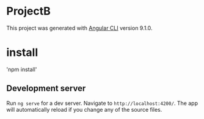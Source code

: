 # ProjectB

This project was generated with [Angular CLI](https://github.com/angular/angular-cli) version 9.1.0.

# install

'npm install'

## Development server

Run `ng serve` for a dev server. Navigate to `http://localhost:4200/`. The app will automatically reload if you change any of the source files.